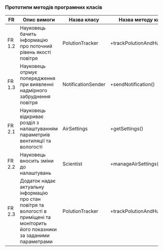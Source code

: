 ### Прототипи методів програмних класів

| FR     | Опис вимоги                                                             | Назва класу | Назва методу класу |
|--------|-------------------------------------------------------------------------|-------------|--------------------|
| FR 1.2 | Науковець бачить інформацію про поточний рівень якості повітря                        | PolutionTracker        | +trackPolutionAndHumidity()    |
| FR 1.3 | Науковець отрмує попередження при виявленні надмірного забруднення повітря  | NotificationSender | +sendNotification()     |
| FR 2.1 | Науковець відкриває розділ з налаштуванням параметриів вентиляції та вологості                         | AirSettings     | +getSettings() |
| FR 2.2 | Науковець вносить зміни до налаштувань | Scientist        | +manageAirSettings()      |
| FR 2.3 | Додаток надає актуальну інформацію про стан повітря та вологості в приміщені та моніторить його показники за заданими параметрами | PolutionTracker | +trackPolutionAndHumidity()     |